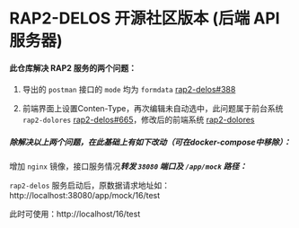 # RAP2-DELOS 开源社区版本 (后端 API 服务器)

#### 此仓库解决 RAP2 服务的两个问题：

1. 导出的 `postman` 接口的 `mode` 均为 `formdata` [rap2-delos#388](https://github.com/thx/rap2-delos/issues/388)

2. 前端界面上设置Conten-Type，再次编辑未自动选中，此问题属于前台系统 `rap2-dolores` [rap2-delos#665](https://github.com/thx/rap2-delos/issues/665)，修改后的前端系统 [rap2-dolores](https://github.com/treadpit/rap2-dolores)

##### 除解决以上两个问题，在此基础上有如下改动（可在docker-compose中移除）：

增加 `nginx` 镜像，接口服务情况***转发 `38080` 端口及 `/app/mock` 路径：***

  `rap2-delos` 服务启动后，原数据请求地址如：http://localhost:38080/app/mock/16/test

  此时可使用：http://localhost/16/test